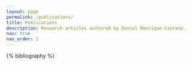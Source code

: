 ```yaml
---
layout: page
permalink: /publications/
title: Publications
description: Research articles authored by Daniel Manrique-Castano.
nav: true
nav_order: 2
---
```


<!-- _pages/publications.md -->
<div class="publications">

{% bibliography %}

</div>
